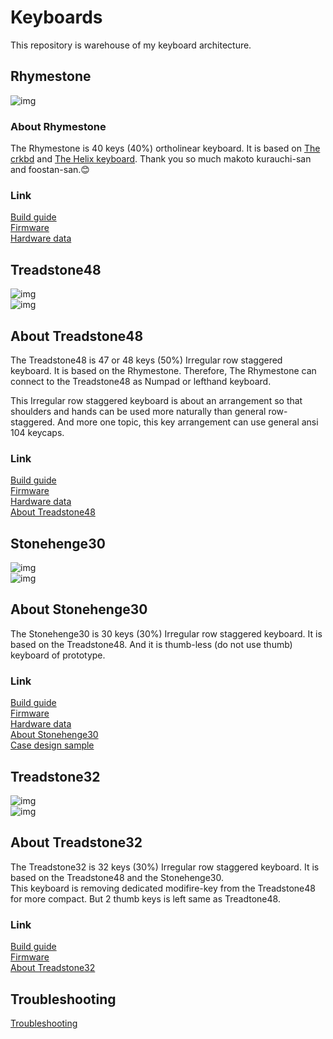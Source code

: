 # Keyboards
This repository is warehouse of my keyboard architecture.  

## Rhymestone

![img](/_image/20181214-PC140125.jpg)  

### About Rhymestone

The Rhymestone is 40 keys (40%) ortholinear keyboard. It is based on [The crkbd](https://github.com/foostan/crkbd) and [The Helix keyboard](https://github.com/MakotoKurauchi/helix). Thank you so much makoto kurauchi-san and foostan-san.😊  

### Link

[Build guide](./rhymestone/documents/rhymestone_buildguide.md)  
[Firmware](https://github.com/marksard/qmk_firmware/tree/my_customize/keyboards/rhymestone)  
[Hardware data](https://github.com/marksard/Keyboards/tree/master/rhymestone/)  

## Treadstone48

![img](/_image/20181219-PC190003.jpg)  
![img](/_image/20181128-PB280061.jpg)  

## About Treadstone48

The Treadstone48 is 47 or 48 keys (50%) Irregular row staggered keyboard. It is based on the Rhymestone. Therefore, The Rhymestone can connect to the Treadstone48 as Numpad or lefthand keyboard.  

This Irregular row staggered keyboard is about an arrangement so that shoulders and hands can be used more naturally than general row-staggered.
And more one topic, this key arrangement can use general ansi 104 keycaps.

### Link

[Build guide](./treadstone48/documents/treadstone48_buildguide.md)  
[Firmware](https://github.com/qmk/qmk_firmware/tree/master/keyboards/treadstone48)  
[Hardware data](https://github.com/marksard/Keyboards/tree/master/treadstone48/)  
[About Treadstone48](https://marksard.github.io/2018/12/17/about-treadstone48/)  

## Stonehenge30

![img](/_image/IMG_8444.jpg)  
![img](/_image/IMG_8436.jpg)  

## About Stonehenge30

The Stonehenge30 is 30 keys (30%) Irregular row staggered keyboard. It is based on the Treadstone48. And it is thumb-less (do not use thumb) keyboard of prototype.  

### Link

[Build guide](./stonehenge30/documents/stonehenge30_buildguide.md)  
[Firmware](https://github.com/marksard/qmk_firmware/tree/my_customize/keyboards/stonehenge30)  
[Hardware data](https://github.com/marksard/Keyboards/tree/master/stonehenge30/)  
[About Stonehenge30](https://marksard.github.io/2019/02/13/make-stonehenge30/)  
[Case design sample](https://marksard.github.io/2019/04/11/wood-case/)  

## Treadstone32

![img](/_image/20190421-P4210001.jpg)  
![img](/_image/20190421-P4210005.jpg)  

## About Treadstone32

The Treadstone32 is 32 keys (30%) Irregular row staggered keyboard. It is based on the Treadstone48 and the Stonehenge30.  
This keyboard is removing dedicated modifire-key from the Treadstone48 for more compact. But 2 thumb keys is left same as Treadtone48.  

### Link

[Build guide](./treadstone32/documents/treadstone32_buildguide.md)  
[Firmware](https://github.com/qmk/qmk_firmware/tree/master/keyboards/treadstone32)  
[About Treadstone32](https://marksard.github.io/2019/04/25/about-treadstone32/)  

## Troubleshooting

[Troubleshooting](./troubleshooting.md)  
